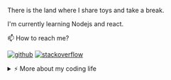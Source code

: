 <div>

There is the land where I share toys and take a break.

I'm currently learning Nodejs and react.

📫  How to reach me?


[![github](https://img.shields.io/static/v1?style=flat-square&logo=github&label=&message=@adis-aljic&color=5b5b5b&labelColor=5b5b5b)](https://github.com/adis-aljic)
[![stackoverflow](https://img.shields.io/static/v1?style=flat-square&logo=stackoverflow&label=&message=@adis-aljic&color=5b5b5b&labelColor=5b5b5b)](https://stackoverflow.com/users/19965089/adis-aljic)

<details>
<summary>⚡️ More about my coding life</summary>
<br />

![Top Langs](https://github-readme-stats.vercel.app/api/top-langs/?username=adis-aljic&layout=compact&hide=css,html)

![Adis's github stats](https://github-readme-stats.vercel.app/api?username=adis-aljic&count_private=true&show_icons=true&theme=onedark)

</details>

 <div>
